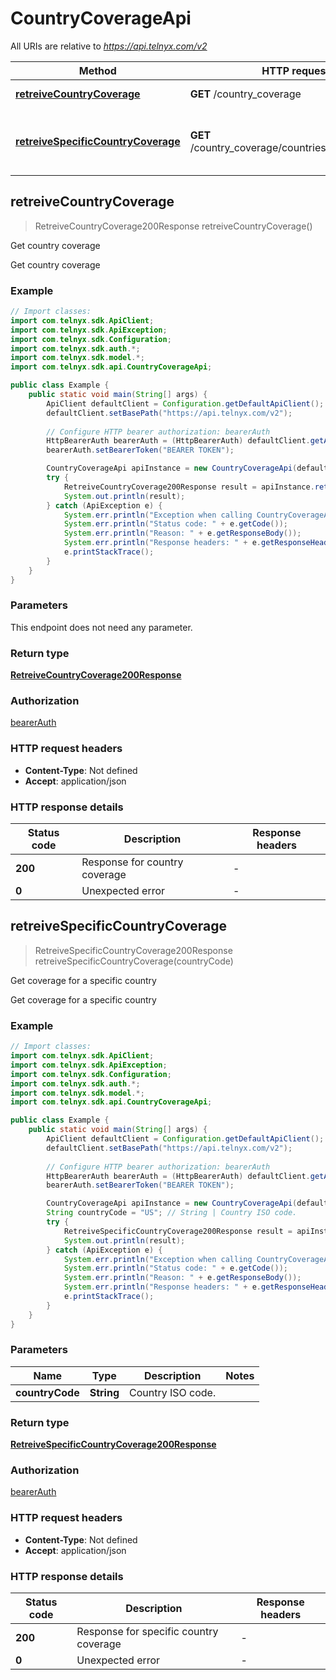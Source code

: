 # CountryCoverageApi

All URIs are relative to *https://api.telnyx.com/v2*

Method | HTTP request | Description
------------- | ------------- | -------------
[**retreiveCountryCoverage**](CountryCoverageApi.md#retreiveCountryCoverage) | **GET** /country_coverage | Get country coverage
[**retreiveSpecificCountryCoverage**](CountryCoverageApi.md#retreiveSpecificCountryCoverage) | **GET** /country_coverage/countries/{country_code} | Get coverage for a specific country



## retreiveCountryCoverage

> RetreiveCountryCoverage200Response retreiveCountryCoverage()

Get country coverage

Get country coverage

### Example

```java
// Import classes:
import com.telnyx.sdk.ApiClient;
import com.telnyx.sdk.ApiException;
import com.telnyx.sdk.Configuration;
import com.telnyx.sdk.auth.*;
import com.telnyx.sdk.model.*;
import com.telnyx.sdk.api.CountryCoverageApi;

public class Example {
    public static void main(String[] args) {
        ApiClient defaultClient = Configuration.getDefaultApiClient();
        defaultClient.setBasePath("https://api.telnyx.com/v2");
        
        // Configure HTTP bearer authorization: bearerAuth
        HttpBearerAuth bearerAuth = (HttpBearerAuth) defaultClient.getAuthentication("bearerAuth");
        bearerAuth.setBearerToken("BEARER TOKEN");

        CountryCoverageApi apiInstance = new CountryCoverageApi(defaultClient);
        try {
            RetreiveCountryCoverage200Response result = apiInstance.retreiveCountryCoverage();
            System.out.println(result);
        } catch (ApiException e) {
            System.err.println("Exception when calling CountryCoverageApi#retreiveCountryCoverage");
            System.err.println("Status code: " + e.getCode());
            System.err.println("Reason: " + e.getResponseBody());
            System.err.println("Response headers: " + e.getResponseHeaders());
            e.printStackTrace();
        }
    }
}
```

### Parameters

This endpoint does not need any parameter.

### Return type

[**RetreiveCountryCoverage200Response**](RetreiveCountryCoverage200Response.md)

### Authorization

[bearerAuth](../README.md#bearerAuth)

### HTTP request headers

- **Content-Type**: Not defined
- **Accept**: application/json

### HTTP response details
| Status code | Description | Response headers |
|-------------|-------------|------------------|
| **200** | Response for country coverage |  -  |
| **0** | Unexpected error |  -  |


## retreiveSpecificCountryCoverage

> RetreiveSpecificCountryCoverage200Response retreiveSpecificCountryCoverage(countryCode)

Get coverage for a specific country

Get coverage for a specific country

### Example

```java
// Import classes:
import com.telnyx.sdk.ApiClient;
import com.telnyx.sdk.ApiException;
import com.telnyx.sdk.Configuration;
import com.telnyx.sdk.auth.*;
import com.telnyx.sdk.model.*;
import com.telnyx.sdk.api.CountryCoverageApi;

public class Example {
    public static void main(String[] args) {
        ApiClient defaultClient = Configuration.getDefaultApiClient();
        defaultClient.setBasePath("https://api.telnyx.com/v2");
        
        // Configure HTTP bearer authorization: bearerAuth
        HttpBearerAuth bearerAuth = (HttpBearerAuth) defaultClient.getAuthentication("bearerAuth");
        bearerAuth.setBearerToken("BEARER TOKEN");

        CountryCoverageApi apiInstance = new CountryCoverageApi(defaultClient);
        String countryCode = "US"; // String | Country ISO code.
        try {
            RetreiveSpecificCountryCoverage200Response result = apiInstance.retreiveSpecificCountryCoverage(countryCode);
            System.out.println(result);
        } catch (ApiException e) {
            System.err.println("Exception when calling CountryCoverageApi#retreiveSpecificCountryCoverage");
            System.err.println("Status code: " + e.getCode());
            System.err.println("Reason: " + e.getResponseBody());
            System.err.println("Response headers: " + e.getResponseHeaders());
            e.printStackTrace();
        }
    }
}
```

### Parameters


Name | Type | Description  | Notes
------------- | ------------- | ------------- | -------------
 **countryCode** | **String**| Country ISO code. |

### Return type

[**RetreiveSpecificCountryCoverage200Response**](RetreiveSpecificCountryCoverage200Response.md)

### Authorization

[bearerAuth](../README.md#bearerAuth)

### HTTP request headers

- **Content-Type**: Not defined
- **Accept**: application/json

### HTTP response details
| Status code | Description | Response headers |
|-------------|-------------|------------------|
| **200** | Response for specific country coverage |  -  |
| **0** | Unexpected error |  -  |

